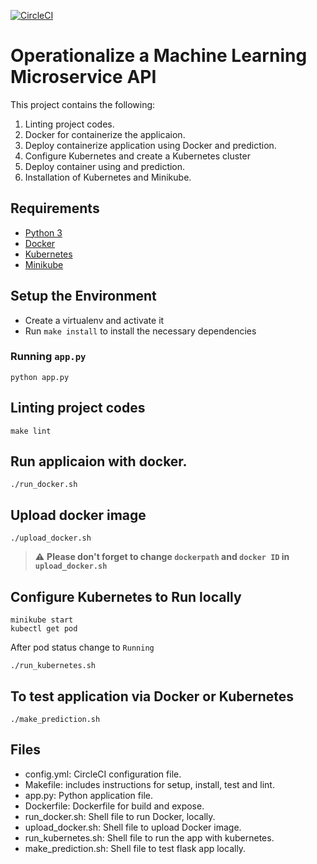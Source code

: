 [![CircleCI](https://circleci.com/gh/nyan-lin-tun/Operationalize-a-Machine-Learning-Microservice-API.svg?style=svg)](https://circleci.com/gh/nyan-lin-tun/Operationalize-a-Machine-Learning-Microservice-API)

# Operationalize a Machine Learning Microservice API

This project contains the following: 

 1. Linting project codes.
 2. Docker for containerize the applicaion.
 3. Deploy containerize application using Docker and prediction.
 4. Configure Kubernetes and create a Kubernetes cluster
 5. Deploy container using and prediction.
 6. Installation of Kubernetes and Minikube.

## Requirements

- [Python 3](https://www.python.org/downloads/)
- [Docker](https://docs.docker.com/docker-for-mac/)
- [Kubernetes](https://kubernetes.io/docs/tasks/tools/install-kubectl/)
- [Minikube](https://kubernetes.io/docs/tasks/tools/install-minikube/)

## Setup the Environment

* Create a virtualenv and activate it
* Run `make install` to install the necessary dependencies

### Running `app.py`

    python app.py

## Linting project codes

    make lint

## Run applicaion with docker.

    ./run_docker.sh

## Upload docker image

    ./upload_docker.sh
> :warning: **Please don't forget to change ```dockerpath``` and ``` docker ID ``` in `upload_docker.sh`**

## Configure Kubernetes to Run locally

    minikube start
    kubectl get pod
  
  After pod status change to ```Running```

    ./run_kubernetes.sh

## To test application via Docker or Kubernetes

    ./make_prediction.sh

## Files

- config.yml: CircleCI configuration file.
- Makefile: includes instructions for setup, install, test and lint.
- app.py: Python application file.
- Dockerfile: Dockerfile for build and expose.
- run_docker.sh: Shell file to run Docker, locally.
- upload_docker.sh: Shell file to upload Docker image.
- run_kubernetes.sh: Shell file to run the app with kubernetes.
- make_prediction.sh: Shell file to test flask app locally.




